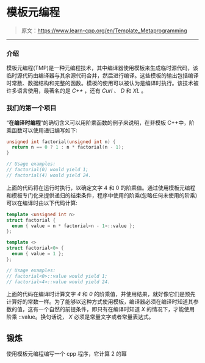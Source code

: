 # 模板元编程

> 原文：<https://www.learn-cpp.org/en/Template_Metaprogramming>

* * *

### 介绍

模板元编程(TMP)是一种元编程技术，其中编译器使用模板来生成临时源代码，该临时源代码由编译器与其余源代码合并，然后进行编译。这些模板的输出包括编译时常数、数据结构和完整的函数。模板的使用可以被认为是编译时执行。该技术被许多语言使用，最著名的是 *C++* ，还有 *Curl* 、 *D* 和 *XL* 。

### 我们的第一个项目

“**在编译时编程**”的确切含义可以用阶乘函数的例子来说明，在非模板 C++中，阶乘函数可以使用递归编写如下:

```cpp
unsigned int factorial(unsigned int n) {
  return n == 0 ? 1 : n * factorial(n - 1); 
}

// Usage examples:
// factorial(0) would yield 1;
// factorial(4) would yield 24. 
```

上面的代码将在运行时执行，以确定文字 4 和 0 的阶乘值。通过使用模板元编程和模板专门化来提供递归的结束条件，程序中使用的阶乘(忽略任何未使用的阶乘)可以在编译时由以下代码计算:

```cpp
template <unsigned int n>
struct factorial {
  enum { value = n * factorial<n - 1>::value };
};

template <>
struct factorial<0> {
  enum { value = 1 };
};

// Usage examples:
// factorial<0>::value would yield 1;
// factorial<4>::value would yield 24. 
```

上面的代码在编译时计算文字 *4* 和 *0* 的阶乘值，并使用结果，就好像它们是预先计算好的常数一样。为了能够以这种方式使用模板，编译器必须在编译时知道其参数的值，这有一个自然的前提条件，即只有在编译时知道 *X* 的情况下，才能使用阶乘 <x>::value。换句话说， *X* 必须是常量文字或者常量表达式。</x>

## 锻炼

使用模板元编程编写一个 cpp 程序，它计算 2 的幂